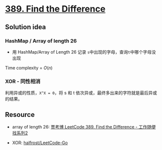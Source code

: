 # [389. Find the Difference](https://leetcode.com/problems/find-the-difference/description/)

## Solution idea

### HashMap / Array of length 26

* 用 HashMap/Array of Length 26 记录 `s`中出现的字母，查询`t`中哪个字母没出现

Time complexity = $O(n)$

### XOR - 同性相消

利用异或的性质，`X^X = 0`，将 s 和 t 依次异或，最终多出来的字符就是最后异或的结果。


## Resource

* array of length 26: [贾考博 LeetCode 389. Find the Difference - 工作随便找系列2](https://www.youtube.com/watch?v=ctd8TZI8uL0&ab_channel=%E8%B4%BE%E8%80%83%E5%8D%9A)

* XOR: [halfrost/LeetCode-Go](https://github.com/halfrost/LeetCode-Go/tree/master/leetcode/0389.Find-the-Difference)